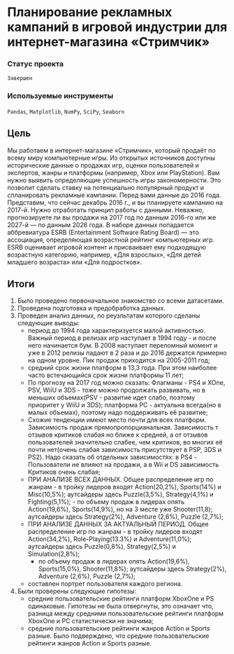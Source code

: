 # Планирование рекламных кампаний в игровой индустрии для интернет-магазина «Стримчик»

### Статус проекта

`Завершен`

### Используемые инструменты

`Pandas`, `Matplotlib`, `NumPy`, `SciPy`, `Seaborn`

## Цель

Мы работаем в интернет-магазине «Стримчик», который продаёт по всему миру компьютерные игры. Из открытых источников доступны исторические данные о продажах игр, оценки пользователей и экспертов, жанры и платформы (например, Xbox или PlayStation). Вам нужно выявить определяющие успешность игры закономерности. Это позволит сделать ставку на потенциально популярный продукт и спланировать рекламные кампании.
Перед вами данные до 2016 года. Представим, что сейчас декабрь 2016 г., и вы планируете кампанию на 2017-й. Нужно отработать принцип работы с данными. Неважно, прогнозируете ли вы продажи на 2017 год по данным 2016-го или же 2027-й — по данным 2026 года.
В наборе данных попадается аббревиатура ESRB (Entertainment Software Rating Board) — это ассоциация, определяющая возрастной рейтинг компьютерных игр. ESRB оценивает игровой контент и присваивает ему подходящую возрастную категорию, например, «Для взрослых», «Для детей младшего возраста» или «Для подростков».

## Итоги

1. Было проведено первоначальное знакомство со всеми датасетами.
2. Проведена подготовка и предобработка данных.
3. Проведен анализ данных, по реузльтатам которого сделаны следующие выводы:
    - период до 1994 года характеризуется малой активностью. Важный период в релизах игр наступает в 1994 году - и после него начинается бум. В 2008 наступает переломный момент и уже в 2012 релизы падают в 2 раза и до 2016 держатся примерно на одном уровне. Пик продаж приходится на 2005-2011 год;
    - средний срок жизни платформ в 13,3 года. При этом наиболее часто встечающийся срок жизни платформы 11 лет;
    - По прогнозу на 2017 год можно сказать: Флагманы - PS4 и XOne, PSV, WiiU и 3DS - тоже можно продолжать развивать, но в меньших объемах(PSV - развитие идет слабо, поэтому приоритет у WiiU и 3DS); платформа PC - актуальна всегда(но в малых объемах), поэтому надо поддерживать её развитие;
    - Схожие тенденции имеют место почти для всех платформ. Зависимость продаж прямопропорцианальная. Зависимость т отзывов критиков слабая но ближе к средней, а от отзывов пользователей значительно слабее, чем критиков, во многих её почти нет(очень слабая зависимость присутствует в PSP, 3DS и PS2). Надо сказать об отдельных зависимостях: в PS4 - Пользователи не влияют на продажи, а в Wii и DS зависимость Критиков очень слабая;
    - ПРИ АНАЛИЗЕ ВСЕХ ДАННЫХ. Общее распределение игр по жанрам - в тройку лидеров входят Action(20,2%), Sports(14%) и Misc(10,5%); аутсайдеры здесь Puzzle(3,5%), Strategy(4,1%) и Fighting(5,1%);
          - по объему продаж в лидерах опять Action(19,6%), Sports(14,9%), но на 3 месте уже Shooter(11,8); аутсайдеры здесь Strategy(2%), Adventure (2,6%), Puzzle (2,7%);
     - ПРИ АНАЛИЗЕ ДАННЫХ ЗА АКТУАЛЬНЫЙ ПЕРИОД. Общее распределение игр по жанрам - в тройку лидеров входят Action(34,2%), Role-Playing(13.3%) и Adventure(11,0%); аутсайдеры здесь Puzzle(0,8%), Strategy(2,5%) и Simulation(2,8%);
          - по объему продаж в лидерах опять Action(19,6%), Sports(15,0%), Shooter(11,8%); аутсайдеры здесь Strategy(2%), Adventure (2,6%), Puzzle (2,7%);
     - составлен портрет пользователя каждого региона.     
4. Были проверены следующие гипотезы:
   - средние пользовательские рейтинги платформ XboxOne и PS одинаковые. Гипотезы не была отвергнуты, это означает что, разница между cредними пользовательские рейтинги платформ XboxOne и PC статистически не значима;
   - средние пользовательские рейтинги жанров Action и Sports разные. Было подверждено, что средние пользовательские рейтинги жанров Action и Sports разные.
